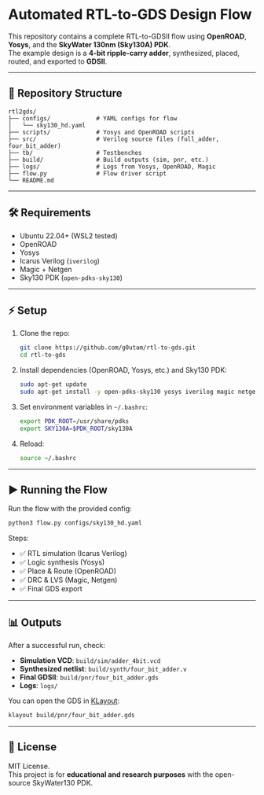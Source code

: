 # Automated RTL-to-GDS Design Flow

This repository contains a complete RTL-to-GDSII flow using **OpenROAD**, **Yosys**, and the **SkyWater 130nm (Sky130A) PDK**.  
The example design is a **4-bit ripple-carry adder**, synthesized, placed, routed, and exported to **GDSII**.

---

## 📂 Repository Structure

```
rtl2gds/
├── configs/             # YAML configs for flow
│   └── sky130_hd.yaml
├── scripts/             # Yosys and OpenROAD scripts
├── src/                 # Verilog source files (full_adder, four_bit_adder)
├── tb/                  # Testbenches
├── build/               # Build outputs (sim, pnr, etc.)
├── logs/                # Logs from Yosys, OpenROAD, Magic
├── flow.py              # Flow driver script
└── README.md
```

---

## 🛠️ Requirements

- Ubuntu 22.04+ (WSL2 tested)
- OpenROAD  
- Yosys  
- Icarus Verilog (`iverilog`)  
- Magic + Netgen  
- Sky130 PDK (`open-pdks-sky130`)  

---

## ⚡ Setup

1. Clone the repo:
   ```bash
   git clone https://github.com/g0utam/rtl-to-gds.git
   cd rtl-to-gds
   ```

2. Install dependencies (OpenROAD, Yosys, etc.) and Sky130 PDK:
   ```bash
   sudo apt-get update
   sudo apt-get install -y open-pdks-sky130 yosys iverilog magic netgen klayout
   ```

3. Set environment variables in `~/.bashrc`:
   ```bash
   export PDK_ROOT=/usr/share/pdks
   export SKY130A=$PDK_ROOT/sky130A
   ```

4. Reload:
   ```bash
   source ~/.bashrc
   ```

---

## ▶️ Running the Flow

Run the flow with the provided config:

```bash
python3 flow.py configs/sky130_hd.yaml
```

Steps:
- ✅ RTL simulation (Icarus Verilog)  
- ✅ Logic synthesis (Yosys)  
- ✅ Place & Route (OpenROAD)  
- ✅ DRC & LVS (Magic, Netgen)  
- ✅ Final GDS export  

---

## 📊 Outputs

After a successful run, check:

- **Simulation VCD**: `build/sim/adder_4bit.vcd`  
- **Synthesized netlist**: `build/synth/four_bit_adder.v`  
- **Final GDSII**: `build/pnr/four_bit_adder.gds`  
- **Logs**: `logs/`  

You can open the GDS in [KLayout](https://www.klayout.de/):

```bash
klayout build/pnr/four_bit_adder.gds
```

---

## 📜 License

MIT License.  
This project is for **educational and research purposes** with the open-source SkyWater130 PDK.
